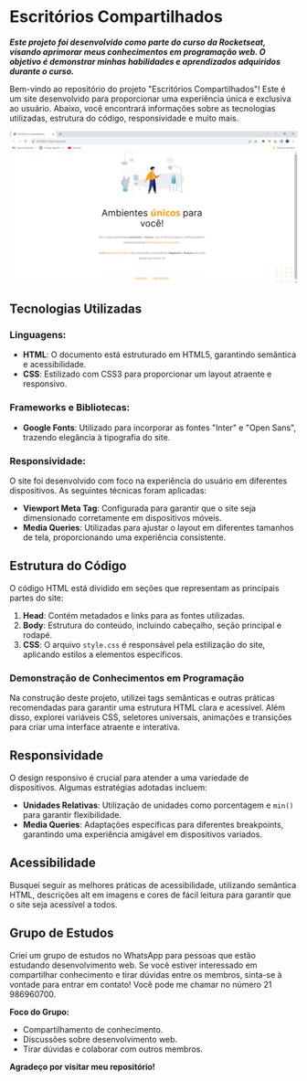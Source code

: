 # Escritórios Compartilhados

***Este projeto foi desenvolvido como parte do curso da Rocketseat, visando aprimorar meus conhecimentos em programação web. O objetivo é demonstrar minhas habilidades e aprendizados adquiridos durante o curso.***

Bem-vindo ao repositório do projeto "Escritórios Compartilhados"! Este é um site desenvolvido para proporcionar uma experiência única e exclusiva ao usuário. Abaixo, você encontrará informações sobre as tecnologias utilizadas, estrutura do código, responsividade e muito mais.

![Site Desenvolvido](./site-escritorios-compartilhados.png)

## Tecnologias Utilizadas

### Linguagens:

- **HTML**: O documento está estruturado em HTML5, garantindo semântica e acessibilidade.
- **CSS**: Estilizado com CSS3 para proporcionar um layout atraente e responsivo.

### Frameworks e Bibliotecas:

- **Google Fonts**: Utilizado para incorporar as fontes "Inter" e "Open Sans", trazendo elegância à tipografia do site.

### Responsividade:

O site foi desenvolvido com foco na experiência do usuário em diferentes dispositivos. As seguintes técnicas foram aplicadas:

- **Viewport Meta Tag**: Configurada para garantir que o site seja dimensionado corretamente em dispositivos móveis.
- **Media Queries**: Utilizadas para ajustar o layout em diferentes tamanhos de tela, proporcionando uma experiência consistente.

## Estrutura do Código

O código HTML está dividido em seções que representam as principais partes do site:

1. **Head**: Contém metadados e links para as fontes utilizadas.
2. **Body**: Estrutura do conteúdo, incluindo cabeçalho, seção principal e rodapé.
3. **CSS**: O arquivo `style.css` é responsável pela estilização do site, aplicando estilos a elementos específicos.

### Demonstração de Conhecimentos em Programação

Na construção deste projeto, utilizei tags semânticas e outras práticas recomendadas para garantir uma estrutura HTML clara e acessível. Além disso, explorei variáveis CSS, seletores universais, animações e transições para criar uma interface atraente e interativa.

## Responsividade

O design responsivo é crucial para atender a uma variedade de dispositivos. Algumas estratégias adotadas incluem:

- **Unidades Relativas**: Utilização de unidades como porcentagem e `min()` para garantir flexibilidade.
- **Media Queries**: Adaptações específicas para diferentes breakpoints, garantindo uma experiência amigável em dispositivos variados.

## Acessibilidade

Busquei seguir as melhores práticas de acessibilidade, utilizando semântica HTML, descrições alt em imagens e cores de fácil leitura para garantir que o site seja acessível a todos.

## Grupo de Estudos

Criei um grupo de estudos no WhatsApp para pessoas que estão estudando desenvolvimento web. Se você estiver interessado em compartilhar conhecimento e tirar dúvidas entre os membros, sinta-se à vontade para entrar em contato! Você pode me chamar no número 21 986960700.

**Foco do Grupo:**
- Compartilhamento de conhecimento.
- Discussões sobre desenvolvimento web.
- Tirar dúvidas e colaborar com outros membros.
  
**Agradeço por visitar meu repositório!**
